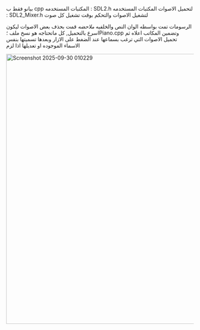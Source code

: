 بيانو فقط ب cpp 
المكتبات المستخدمه : SDL2.h لتحميل الاصوات 
المكتبات المستخدمه : SDL2_Mixer.h لتشغيل الاصوات والتحكم بوقت تشغيل كل صوت 

الرسومات تمت بواسطه الوان النص والخلفيه 
*ملاحضه* قمت بحذف بعض الاصوات ليكون اسرع بالتحميل, كل ماتحتاجه هو نسخ ملف ؛Piano.cpp وتضمين المكاتب اعلاه ثم تحميل الاصوات التي ترغب بسماعها عند الضغط على الازار وبعدها تسميتها بنفس الاسماء الموجوده او تعديلها اذا لزم 



<img width="1481" height="724" alt="Screenshot 2025-09-30 010229" src="https://github.com/user-attachments/assets/13b7d0bb-a0e5-4909-8af4-4bd2d299d9c4" />
